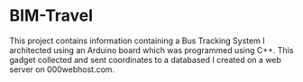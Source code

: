 # BIM-Travel
This project contains information containing a Bus Tracking System I architected using an Arduino board which was programmed using C++. This gadget collected and sent coordinates to a databased I created on a web server on 000webhost.com.
